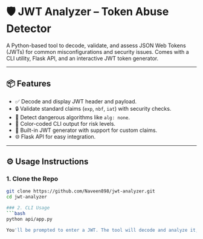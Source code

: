 # 🛡️ JWT Analyzer – Token Abuse Detector

A Python-based tool to decode, validate, and assess JSON Web Tokens (JWTs) for common misconfigurations and security issues. Comes with a CLI utility, Flask API, and an interactive JWT token generator.

---

## 📦 Features

- ✅ Decode and display JWT header and payload.
- 🔒 Validate standard claims (`exp`, `nbf`, `iat`) with security checks.
- 🚨 Detect dangerous algorithms like `alg: none`.
- 🌈 Color-coded CLI output for risk levels.
- 🧪 Built-in JWT generator with support for custom claims.
- 🌐 Flask API for easy integration.

---

## ⚙️ Usage Instructions

### 1. Clone the Repo
```bash
git clone https://github.com/Naveen898/jwt-analyzer.git
cd jwt-analyzer

### 2. CLI Usage
```bash
python api/app.py

You'll be prompted to enter a JWT. The tool will decode and analyze it, printing results in a color-coded format.




